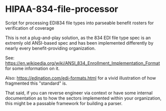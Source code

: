 # HIPAA-834-file-processor
Script for processing EDI834 file types into parseable benefit rosters for verification of coverage

This is not a plug-and-play solution, as the 834 EDI file type spec is an extremly old ANSI-based spec and has been implemented differently by nearly every benefit-providing organization.

See: https://en.wikipedia.org/wiki/ANSI_834_Enrollment_Implementation_Format
for some information on it.

Also: https://edination.com/edi-formats.html for a vivid illustration of how fragmented this "standard" is.

That said, if you can reverse engineer via context or have some internal documentation as to how the sectors implemented within your organization, this might be a passable framework for building a parser.
